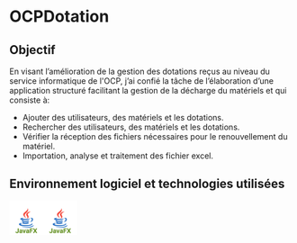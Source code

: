 # OCPDotation


## Objectif
En visant l’amélioration de la gestion des dotations reçus au niveau du service informatique de l'OCP, j’ai confié la tâche de l’élaboration d’une application structuré facilitant la gestion de la décharge du matériels et qui consiste à:
* Ajouter des utilisateurs, des matériels et les dotations. 
* Rechercher des utilisateurs, des matériels et les dotations.
* Vérifier la réception des fichiers nécessaires pour le renouvellement du matériel.
* Importation, analyse et traitement des fichier excel.


## Environnement logiciel et technologies utilisées
[<img align="left" alt="JavaFX" width="60px" src="/media/javafx96.svg" />][javafx]
[<img align="left" alt="JavaFX" width="60px" src="/media/javafx96.svg" />][javafx]




[javafx]: https://icons8.com/icon/13679/java
